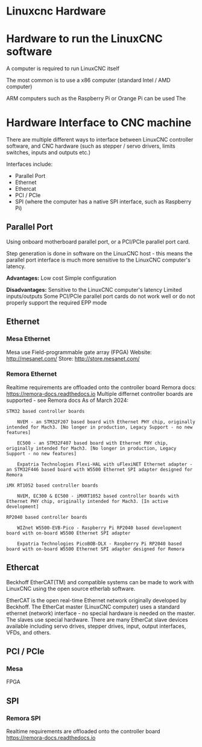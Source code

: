 # Linuxcnc Hardware

# Hardware to run the LinuxCNC software
A computer is required to run LinuxCNC itself

The most common is to use a x86 computer (standard Intel / AMD computer)

ARM computers such as the Raspberry Pi or Orange Pi can be used
The 

# Hardware Interface to CNC machine
There are multiple different ways to interface between LinuxCNC controller software, and CNC hardware (such as stepper / servo drivers, limits switches, inputs and outputs etc.)

Interfaces include:
- Parallel Port
- Ethernet
- Ethercat
- PCI / PCIe
- SPI (where the computer has a native SPI interface, such as Raspberry Pi)


## Parallel Port
Using onboard motherboard parallel port, or a PCI/PCIe parallel port card.

Step generation is done in software on the LinuxCNC host - this means the parallel port interface is much more sensitive to the LinuxCNC computer's latency.


__Advantages:__
Low cost
Simple configuration

__Disadvantages:__
Sensitive to the LinuxCNC computer's latency
Limited inputs/outputs 
Some PCI/PCIe parallel port cards do not work well or do not properly support the required EPP mode


## Ethernet
### Mesa Ethernet
Mesa use Field-programmable gate array (FPGA) 
Website: http://mesanet.com/
Store: http://store.mesanet.com/




### Remora Ethernet
Realtime requirements are offloaded onto the controller board
Remora docs: https://remora-docs.readthedocs.io
Multiple differnet controller boards are supported - see Remora docs
As of March 2024:
```
STM32 based controller boards

    NVEM - an STM32F207 based board with Ethernet PHY chip, originally intended for Mach3. [No longer in production, Legacy Support - no new features]

    EC500 - an STM32F407 based board with Ethernet PHY chip, originally intended for Mach3. [No longer in production, Legacy Support - no new features]

    Expatria Technologies Flexi-HAL with uFlexiNET Ethernet adapter - an STM32F446 based board with W5500 Ethernet SPI adapter designed for Remora

iMX RT1052 based controller boards

    NVEM, EC300 & EC500 - iMXRT1052 based controller boards with Ethernet PHY chip, originally intended for Mach3. [In active development]

RP2040 based controller boards

    WIZnet W5500-EVB-Pico - Raspberry Pi RP2040 based development board with on-board W5500 Ethernet SPI adapter

    Expatria Technologies PicoBOB-DLX - Raspberry Pi RP2040 based board with on-board W5500 Ethernet SPI adapter designed for Remora
```


## Ethercat
Beckhoff EtherCAT(TM) and compatible systems can be made to work with LinuxCNC using the open source etherlab software.

EtherCAT is the open real-time Ethernet network originally developed by Beckhoff.
The EtherCat master (LinuxCNC computer) uses a standard ethernet (network) interface - no special hardware is needed on the master. The slaves use special hardware.
There are many EtherCat slave devices available including servo drives, stepper drives, input, output interfaces, VFDs, and others.


## PCI / PCIe
### Mesa
FPGA 


## SPI
### Remora SPI
Realtime requirements are offloaded onto the controller board
https://remora-docs.readthedocs.io


